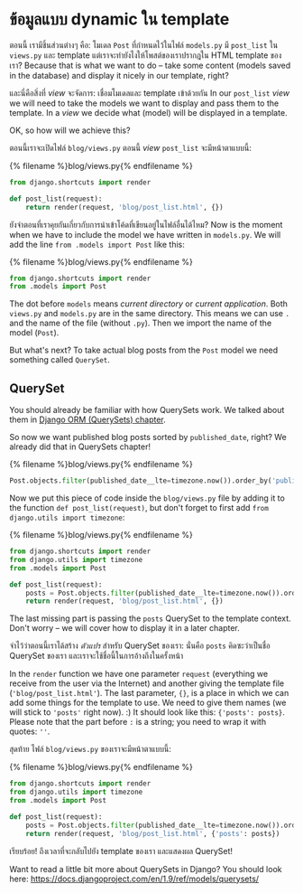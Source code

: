 # ข้อมูลแบบ dynamic ใน template

ตอนนี้ เรามีชิ้นส่วนต่างๆ คือ: โมเดล `Post` ที่กำหนดไว้ในไฟล์ `models.py` มี `post_list` ใน `views.py` และ template แต่เราจะทำยังไงให้โพสต์ของเราปรากฎใน HTML template ของเรา? Because that is what we want to do – take some content (models saved in the database) and display it nicely in our template, right?

และนี่คือสิ่งที่ *view* จะจัดการ: เชื่อมโมเดลและ template เข้าด้วยกัน In our `post_list` *view* we will need to take the models we want to display and pass them to the template. In a *view* we decide what (model) will be displayed in a template.

OK, so how will we achieve this?

ตอนนี้เราจะเปิดไฟล์ `blog/views.py` ตอนนี้ *view* `post_list` จะมีหน้าตาแบบนี้:

{% filename %}blog/views.py{% endfilename %}

```python
from django.shortcuts import render

def post_list(request):
    return render(request, 'blog/post_list.html', {})
```

ยังจำตอนที่เราคุยกันเกี่ยวกับการนำเข้าโค้ดที่เขียนอยู่ในไฟล์อื่นได้ไหม? Now is the moment when we have to include the model we have written in `models.py`. We will add the line `from .models import Post` like this:

{% filename %}blog/views.py{% endfilename %}

```python
from django.shortcuts import render
from .models import Post
```

The dot before `models` means *current directory* or *current application*. Both `views.py` and `models.py` are in the same directory. This means we can use `.` and the name of the file (without `.py`). Then we import the name of the model (`Post`).

But what's next? To take actual blog posts from the `Post` model we need something called `QuerySet`.

## QuerySet

You should already be familiar with how QuerySets work. We talked about them in [Django ORM (QuerySets) chapter](../django_orm/README.md).

So now we want published blog posts sorted by `published_date`, right? We already did that in QuerySets chapter!

{% filename %}blog/views.py{% endfilename %}

```python
Post.objects.filter(published_date__lte=timezone.now()).order_by('published_date')
```

Now we put this piece of code inside the `blog/views.py` file by adding it to the function `def post_list(request)`, but don't forget to first add `from django.utils import timezone`:

{% filename %}blog/views.py{% endfilename %}

```python
from django.shortcuts import render
from django.utils import timezone
from .models import Post

def post_list(request):
    posts = Post.objects.filter(published_date__lte=timezone.now()).order_by('published_date')
    return render(request, 'blog/post_list.html', {})
```

The last missing part is passing the `posts` QuerySet to the template context. Don't worry – we will cover how to display it in a later chapter.

จำไว้ว่าตอนนี้เราได้สร้าง *ตัวแปร* สำหรับ QuerySet ของเรา: นั่นคือ `posts` คิดซะว่าเป็นชื่อ QuerySet ของเรา และเราจะใช้ชื่อนี้ในการอ้างถึงในครั้งหน้า

In the `render` function we have one parameter `request` (everything we receive from the user via the Internet) and another giving the template file (`'blog/post_list.html'`). The last parameter, `{}`, is a place in which we can add some things for the template to use. We need to give them names (we will stick to `'posts'` right now). :) It should look like this: `{'posts': posts}`. Please note that the part before `:` is a string; you need to wrap it with quotes: `''`.

สุดท้าย ไฟล์ `blog/views.py` ของเราจะมีหน้าตาแบบนี้:

{% filename %}blog/views.py{% endfilename %}

```python
from django.shortcuts import render
from django.utils import timezone
from .models import Post

def post_list(request):
    posts = Post.objects.filter(published_date__lte=timezone.now()).order_by('published_date')
    return render(request, 'blog/post_list.html', {'posts': posts})
```

เรียบร้อย! ถึงเวลาที่จะกลับไปยัง template ของเรา และแสดงผล QuerySet!

Want to read a little bit more about QuerySets in Django? You should look here: https://docs.djangoproject.com/en/1.9/ref/models/querysets/